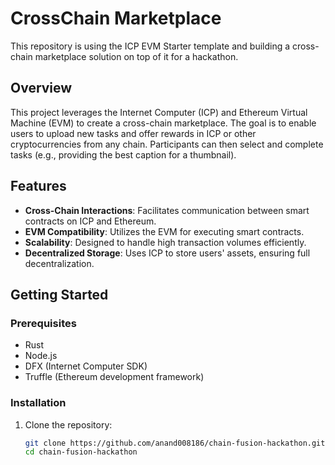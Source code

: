 # CrossChain Marketplace

This repository is using the ICP EVM Starter template and building a cross-chain marketplace solution on top of it for a hackathon.

## Overview

This project leverages the Internet Computer (ICP) and Ethereum Virtual Machine (EVM) to create a cross-chain marketplace. The goal is to enable users to upload new tasks and offer rewards in ICP or other cryptocurrencies from any chain. Participants can then select and complete tasks (e.g., providing the best caption for a thumbnail).

## Features

- **Cross-Chain Interactions**: Facilitates communication between smart contracts on ICP and Ethereum.
- **EVM Compatibility**: Utilizes the EVM for executing smart contracts.
- **Scalability**: Designed to handle high transaction volumes efficiently.
- **Decentralized Storage**: Uses ICP to store users' assets, ensuring full decentralization.

## Getting Started

### Prerequisites

- Rust
- Node.js
- DFX (Internet Computer SDK)
- Truffle (Ethereum development framework)

### Installation

1. Clone the repository:
   ```sh
   git clone https://github.com/anand008186/chain-fusion-hackathon.git
   cd chain-fusion-hackathon